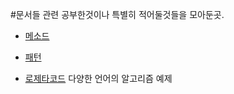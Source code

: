 #문서들
  관련 공부한것이나 특별히 적어둘것들을 모아둔곳.
  - [메소드](https://github.com/sipubot/WIKI/blob/master/Algorithm/Method.md)
  - [패턴](https://github.com/sipubot/WIKI/blob/master/JavaScript%26DOM/Pattern.md)

  - [로제타코드](https://rosettacode.org/) 다양한 언어의 알고리즘 예제

